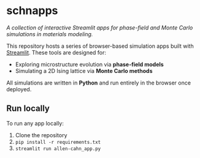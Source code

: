 # schnapps

*A collection of interactive Streamlit apps for phase-field and Monte Carlo simulations in materials modeling.*

This repository hosts a series of browser-based simulation apps built with [Streamlit](https://streamlit.io/). These tools are designed for:

- Exploring microstructure evolution via **phase-field models**
- Simulating a 2D Ising lattice via **Monte Carlo methods**

All simulations are written in **Python** and run entirely in the browser once deployed.

## Run locally

To run any app locally:

1. Clone the repository
2. `pip install -r requirements.txt`
3. `streamlit run allen-cahn_app.py`
